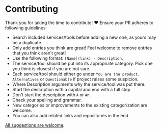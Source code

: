 # Contributing

Thank you for taking the time to contribute! ♥️ Ensure your PR adheres to following guidelines:

- Search included services/tools before adding a new one, as yours may be a duplicate.
- Only add entries you think are great! Feel welcome to remove entries that you think aren't great!
- Use the following format: `[Name](link) - Description.`
- The service/tool should be put into its appropriate category. Pick one you think is closest if you are not sure.
- Each service/tool should either go under `You are the product`, `Alternatives` or `Questionable` if project raises some suspicion.
- Where Description arguments why the service/tool was put there.
- Start the description with a capital and end with a full stop.
- Don't start the description with `A` or `An`.
- Check your spelling and grammar.
- New categories or improvements to the existing categorization are welcome.
- You can also add related links and repositories in the end.

[All suggestions are welcome](../../edit/master/readme.md).
